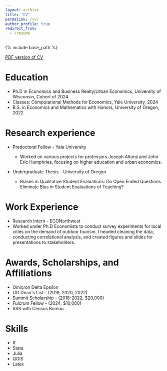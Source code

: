 ```yaml
---
layout: archive
title: "CV"
permalink: /cv/
author_profile: true
redirect_from:
  - /resume
---
```


{% include base_path %}

[PDF version of CV](assets/cv/marron_cv.pdf)

Education
======
* Ph.D in Economics and Business Realty/Urban Economics, University of Wisconsin, Cohort of 2024
* Classes: Computational Methods for Economics, Yale University, 2024
* B.S. in Economics and Mathematics with Honors, University of Oregon, 2022

Research experience
======
* Predoctoral Fellow - Yale University
  * Worked on various projects for professors Joseph Altonji and John Eric Humphries, focusing on higher education and urban economics.

* Undergraduate Thesis - University of Oregon
  * Biases in Qualitative Student Evaluations: Do Open Ended Questions Eliminate Bias in Student Evaluations of Teaching?

Work Experience
======
* Research Intern - ECONorthwest
 * Worked under Ph.D Economists to conduct survey experiments for local cities on the demand of outdoor tourism. I headed cleaning the data, conducting correlational analysis, and created figures and slides for presentations to stakeholders.

Awards, Scholarships, and Affiliations
======
* Omicron Delta Epsilon
* UO Dean's List - (2019, 2020, 2022)
* Summit Scholarship - (2018-2022, $20,000)
* Fulcrum Fellow - (2024, $10,000)
* SSS with Census Bureau
  
Skills
======
* R
* Stata
* Julia
* QGIS
* Latex
